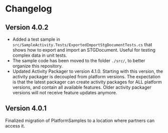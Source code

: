 # Changelog

## Version 4.0.2

- Added a test sample in `src/SampleActivity.Tests/ExportedImportStgDocumentTests.cs` that shows how to export and import an STGDocument.
  Useful for testing complex data in unit tests.
- The sample code has been moved to the folder `./src/`, to better organize this repository.
- Updated Activity Packager to version 4.1.0. Starting with this version, the activity packager is decoupled from platform versions.
  The expectation is that the latest packager can create activity packages for ALL platform versions, and contain all available features.
  Older activity packager versions will not receive feature updates anymore.

## Version 4.0.1

Finalized migration of PlatformSamples to a location where partners can access it.
